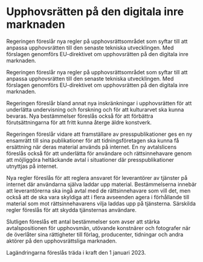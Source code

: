 # Upphovsrätten på den digitala inre marknaden

Regeringen föreslår nya regler på upphovsrättsområdet som syftar till att anpassa upphovsrätten till den senaste tekniska utvecklingen. Med förslagen genomförs EU-direktivet om upphovsrätten på den digitala inre marknaden.

Regeringen föreslår nya regler på upphovsrättsområdet som syftar till att anpassa upphovsrätten till den senaste tekniska utvecklingen. Med förslagen genomförs EU-direktivet om upphovsrätten på den digitala inre marknaden.

Regeringen föreslår bland annat nya inskränkningar i upphovsrätten för att underlätta undervisning och forskning och för att kulturarvet ska kunna bevaras. Nya bestämmelser föreslås också för att förbättra förutsättningarna för att fritt kunna återge äldre konstverk.

Regeringen föreslår vidare att framställare av presspublikationer ges en ny ensamrätt till sina publikationer för att tidningsföretagen ska kunna få ersättning när deras material används på internet. En ny avtalslicens föreslås också för att underlätta för användare och rättsinnehavare genom att möjliggöra heltäckande avtal i situationer där presspublikationer utnyttjas på internet.

Nya regler föreslås för att reglera ansvaret för leverantörer av tjänster på internet där användarna själva laddar upp material. Bestämmelserna innebär att leverantörerna ska ingå avtal med de rättsinnehavare som vill det, men också att de ska vara skyldiga att i flera avseenden agera i förhållande till material som mot rättsinnehavarens vilja laddas upp på tjänsterna. Särskilda regler föreslås för att skydda tjänsternas användare.

Slutligen föreslås ett antal bestämmelser som avser att stärka avtalspositionen för upphovsmän, utövande konstnärer och fotografer när de överlåter sina rättigheter till förlag, producenter, tidningar och andra aktörer på den upphovsrättsliga marknaden.

Lagändringarna föreslås träda i kraft den 1 januari 2023.
